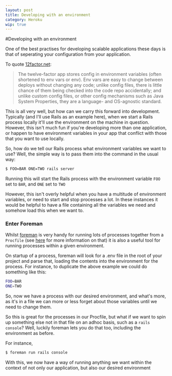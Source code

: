 ```yaml
---
layout: post
title: Developing with an environment
category: Heroku
wip: true
---
```

#Developing with an environment

One of the best practises for developing scalable applications these days is
that of seperating your configuration from your application.

To quote [12factor.net](http://www.12factor.net):
> The twelve-factor app stores config in environment variables (often shortened
> to env vars or env). Env vars are easy to change between deploys without
> changing any code; unlike config files, there is little chance of them being
> checked into the code repo accidentally; and unlike custom config files, or
> other config mechanisms such as Java System Properties, they are a language- and
> OS-agnostic standard.

This is all very well, but how can we carry this forward into development.
Typically (and I'll use Rails as an example here), when we start a Rails process
locally it'll use the environment on the machine in question.  However, this
isn't much fun if you're developing more than one application, or happen to have
environment variables in your app that conflict with those that you want to use
locally.

So, how do we tell our Rails process what environment variables we want to use?
Well, the simple way is to pass them into the command in the usual way:

```bash
$ FOO=BAR ONE=TWO rails server
```

Running this will start the Rails process with the environment variable `FOO`
set to `BAR`, and `ONE` set to `TWO`

However, this isn't overly helpful when you have a multitude of environment
variables, or need to start and stop processes a lot.  In these instances it
would be helpful to have a file containing all the variables we need and somehow
load this when we want to.

### Enter Foreman

Whilst [foreman](http://ddollar.github.com/foreman/) is very handy for running
lots of processes together from a `Procfile` (see
[here](/the-procfile-is-your-friend/) for more information on
that) it is also a useful tool for running processes within a given environment.

On startup of a process, foreman will look for a .env file in the root of your
project and parse that, loading the contents into the environment for the
process.  For instance, to duplicate the above example we could do something
like this:

```bash
FOO=BAR
ONE=TWO
```

So, now we have a process with our desired environment, and what's more, as it's
in a file we can more or less forget about those variables until we need to
change them.

So this is great for the processes in our Procfile, but what if we want to spin
up something else not in that file on an adhoc basis, such as a `rails console`?
Well, luckily foreman lets you do that too, including the environment as before.

For instance,

```bash
$ foreman run rails console
```

With this, we now have a way of running anything we want within the context of
not only our application, but also our desired environment
